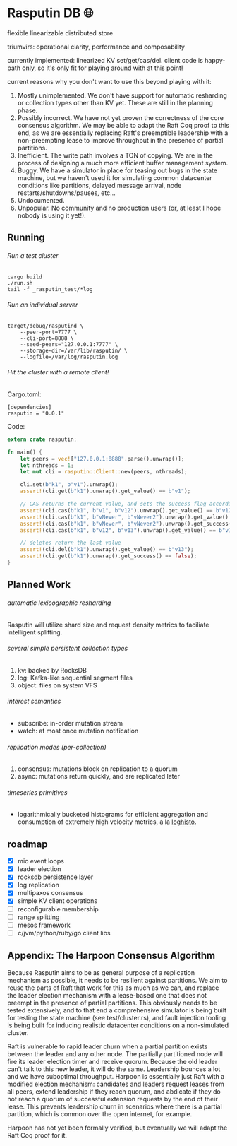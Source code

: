 # Rasputin DB :globe_with_meridians:

flexible linearizable distributed store

triumvirs: operational clarity, performance and composability

currently implemented: linearized KV set/get/cas/del.  client code is happy-path only, so it's only fit for playing around with at this point!

current reasons why you don't want to use this beyond playing with it:
1. Mostly unimplemented.  We don't have support for automatic resharding or collection types other than KV yet.  These are still in the planning phase.
1. Possibly incorrect.  We have not yet proven the correctness of the core consensus algorithm.  We may be able to adapt the Raft Coq proof to this end, as we are essentially replacing Raft's preemptible leadership with a non-preempting lease to improve throughput in the presence of partial partitions.
1. Inefficient.  The write path involves a TON of copying.  We are in the process of designing a much more efficient buffer management system.
1. Buggy.  We have a simulator in place for teasing out bugs in the state machine, but we haven't used it for simulating common datacenter conditions like partitions, delayed message arrival, node restarts/shutdowns/pauses, etc...
1. Undocumented.
1. Unpopular.  No community and no production users (or, at least I hope nobody is using it yet!).

## Running

###### Run a test cluster

```
cargo build
./run.sh
tail -f _rasputin_test/*log
```

###### Run an individual server

```
target/debug/rasputind \
    --peer-port=7777 \
    --cli-port=8888 \
    --seed-peers="127.0.0.1:7777" \
    --storage-dir=/var/lib/rasputin/ \
    --logfile=/var/log/rasputin.log
```

###### Hit the cluster with a remote client!

Cargo.toml:

```
[dependencies]
rasputin = "0.0.1"
```

Code:
```rust
extern crate rasputin;

fn main() {
    let peers = vec!["127.0.0.1:8888".parse().unwrap()];
    let nthreads = 1;
    let mut cli = rasputin::Client::new(peers, nthreads);

    cli.set(b"k1", b"v1").unwrap();
    assert!(cli.get(b"k1").unwrap().get_value() == b"v1");

    // CAS returns the current value, and sets the success flag accordingly
    assert!(cli.cas(b"k1", b"v1", b"v12").unwrap().get_value() == b"v12");
    assert!(cli.cas(b"k1", b"vNever", b"vNever2").unwrap().get_value() == b"v12");
    assert!(cli.cas(b"k1", b"vNever", b"vNever2").unwrap().get_success() == false);
    assert!(cli.cas(b"k1", b"v12", b"v13").unwrap().get_value() == b"v13");

    // deletes return the last value
    assert!(cli.del(b"k1").unwrap().get_value() == b"v13");
    assert!(cli.get(b"k1").unwrap().get_success() == false);
}
```

## Planned Work

###### automatic lexicographic resharding

Rasputin will utilize shard size and request density metrics to faciliate intelligent splitting.

###### several simple persistent collection types

1. kv: backed by RocksDB
2. log: Kafka-like sequential segment files
3. object: files on system VFS

###### interest semantics

* subscribe: in-order mutation stream
* watch: at most once mutation notification

###### replication modes (per-collection)

1. consensus: mutations block on replication to a quorum
2. async: mutations return quickly, and are replicated later

###### timeseries primitives

* logarithmically bucketed histograms for efficient aggregation and consumption of extremely high velocity metrics, a la [loghisto](github.com/spacejam/loghisto).

## roadmap
- [x] mio event loops
- [x] leader election
- [x] rocksdb persistence layer
- [x] log replication
- [x] multipaxos consensus
- [x] simple KV client operations
- [ ] reconfigurable membership
- [ ] range splitting
- [ ] mesos framework
- [ ] c/jvm/python/ruby/go client libs

## Appendix: The Harpoon Consensus Algorithm

Because Rasputin aims to be as general purpose of a replication mechanism as possible, it needs to be resilient against partitions.  We aim to reuse the parts of Raft that work for this as much as we can, and replace the leader election mechanism with a lease-based one that does not preempt in the presence of partial partitions.  This obviously needs to be tested extensively, and to that end a comprehensive simulator is being built for testing the state machine (see test/cluster.rs), and fault injection tooling is being built for inducing realistic datacenter conditions on a non-simulated cluster.

Raft is vulnerable to rapid leader churn when a partial partition exists between the leader and any other node.  The partially partitioned node will fire its leader election timer and receive quorum.  Because the old leader can't talk to this new leader, it will do the same.  Leadership bounces a lot and we have suboptimal throughput.  Harpoon is essentially just Raft with a modified election mechanism: candidates and leaders request leases from all peers, extend leadership if they reach quorum, and abdicate if they do not reach a quorum of successful extension requests by the end of their lease.  This prevents leadership churn in scenarios where there is a partial partition, which is common over the open internet, for example.

Harpoon has not yet been formally verified, but eventually we will adapt the Raft Coq proof for it.

